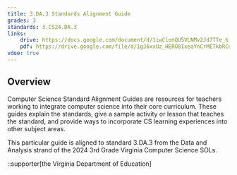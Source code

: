 ```yaml
---
title: 3.DA.3 Standards Alignment Guide
grades: 3
standards: 3.CS24.DA.3
links:
    drive: https://docs.google.com/document/d/1iwClonQU5VLNMv2Jd7TTe_k-whRvruseyNA9HvpYI9Q/edit?usp=drive_link
    pdf: https://drive.google.com/file/d/1gJ6xxUz_HERO8IxeaYnCrMETkbRCuuCR/view?usp=drive_link
vdoe: true
---
```


## Overview

Computer Science Standard Alignment Guides are resources for teachers working to integrate computer science into their core curriculum. These guides explain the standards, give a sample activity or lesson that teaches the standard, and provide ways to incorporate CS learning experiences into other subject areas.

This particular guide is aligned to standard 3.DA.3 from the Data and Analysis strand of the 2024 3rd Grade Virginia Computer Science SOLs.

::supporter[the Virginia Department of Education]